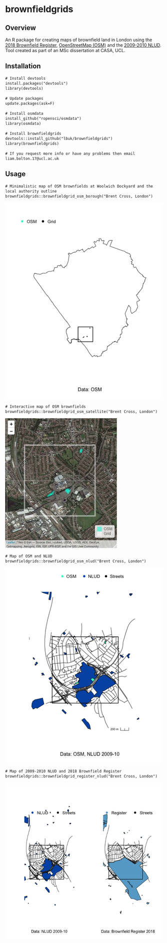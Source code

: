 # brownfieldgrids

## Overview
An R package for creating maps of brownfield land in London using the [2018 Brownfield Register](https://www.gov.uk/guidance/brownfield-land-registers), [OpenStreetMap (OSM)](https://wiki.openstreetmap.org/wiki/Tag:landuse=brownfield) and the [2009-2010 NLUD](https://data.london.gov.uk/dataset/london-brownfield-sites-review). Tool created as part of an MSc dissertation at CASA, UCL.

## Installation
```
# Install devtools
install.packages("devtools")
library(devtools)

# Update packages
update.packages(ask=F)

# Install osmdata
install_github("ropensci/osmdata")
library(osmdata)

# Install brownfieldgrids
devtools::install_github("lbuk/brownfieldgrids")
library(brownfieldgrids)

# If you request more info or have any problems then email liam.bolton.17@ucl.ac.uk
```

## Usage
```
# Minimalistic map of OSM brownfields at Woolwich Dockyard and the local authority outline
brownfieldgrids::brownfieldgrid_osm_borough("Brent Cross, London")
```
![OSM Borough Map](https://github.com/lbuk/brownfieldgrids/blob/master/img/brownfieldgrid_osm_borough_brent_cross.png)

```
# Interactive map of OSM brownfields
brownfieldgrids::brownfieldgrid_osm_satellite("Brent Cross, London")
```
![Interactive OSM Map](https://github.com/lbuk/brownfieldgrids/blob/master/img/brownfieldgrid_osm_satellite_brent_cross.jpeg)

```
# Map of OSM and NLUD
brownfieldgrids::brownfieldgrid_osm_nlud("Brent Cross, London")
```
![NLUD and OSM Map](https://github.com/lbuk/brownfieldgrids/blob/master/img/brownfieldgrids_osm_nlud_brent_cross.png)

```
# Map of 2009-2010 NLUD and 2018 Brownfield Register
brownfieldgrids::brownfieldgrid_register_nlud("Brent Cross, London")
```
![Brownfield Register and NLUD Map](https://github.com/lbuk/brownfieldgrids/blob/master/img/brownfieldgrid_register_nlud_brent_cross.png)
